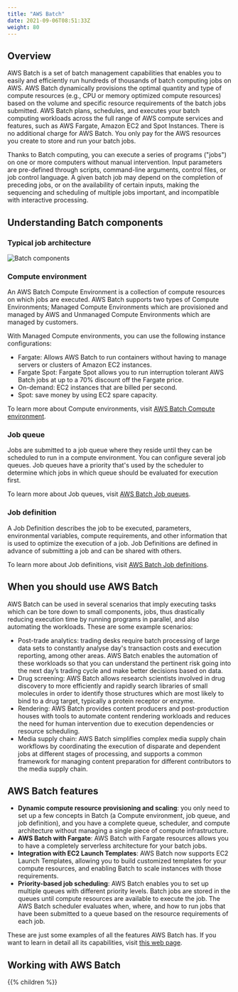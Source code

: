 ```yaml
---
title: "AWS Batch"
date: 2021-09-06T08:51:33Z
weight: 80
---
```


## Overview

AWS Batch is a set of batch management capabilities that enables you to easily and efficiently run hundreds of thousands of batch computing jobs on AWS. AWS Batch dynamically provisions the optimal quantity and type of compute resources (e.g., CPU or memory optimized compute resources) based on the volume and specific resource requirements of the batch jobs submitted. AWS Batch plans, schedules, and executes your batch computing workloads across the full range of AWS compute services and features, such as AWS Fargate, Amazon EC2 and Spot Instances. There is no additional charge for AWS Batch. You only pay for the AWS resources you create to store and run your batch jobs.

Thanks to Batch computing, you can execute a series of programs ("jobs") on one or more computers without manual intervention. Input parameters are pre-defined through scripts, command-line arguments, control files, or job control language. A given batch job may depend on the completion of preceding jobs, or on the availability of certain inputs, making the sequencing and scheduling of multiple jobs important, and incompatible with interactive processing.

## Understanding Batch components

### Typical job architecture

![Batch components](/images/rendering-with-batch/batch_architecture.png)

### Compute environment

An AWS Batch Compute Environment is a collection of compute resources on which jobs are executed. AWS Batch supports two types of Compute Environments; Managed Compute Environments which are provisioned and managed by AWS and Unmanaged Compute Environments which are managed by customers.

With Managed Compute environments, you can use the following instance configurations:

- Fargate: Allows AWS Batch to run containers without having to manage servers or clusters of Amazon EC2 instances.
- Fargate Spot: Fargate Spot allows you to run interruption tolerant AWS Batch jobs at up to a 70% discount off the Fargate price.
- On-demand: EC2 instances that are billed per second.
- Spot: save money by using EC2 spare capacity.

To learn more about Compute environments, visit [AWS Batch Compute environment](https://docs.aws.amazon.com/batch/latest/userguide/compute_environments.html).

### Job queue

Jobs are submitted to a job queue where they reside until they can be scheduled to run in a compute environment. You can configure several job queues. Job queues have a priority that's used by the scheduler to determine which jobs in which queue should be evaluated for execution first.

To learn more about Job queues, visit [AWS Batch Job queues](https://docs.aws.amazon.com/batch/latest/userguide/job_queues.html).

### Job definition

A Job Definition describes the job to be executed, parameters, environmental variables, compute requirements, and other information that is used to optimize the execution of a job. Job Definitions are defined in advance of submitting a job and can be shared with others.

To learn more about Job definitions, visit [AWS Batch Job definitions](https://docs.aws.amazon.com/batch/latest/userguide/job_definitions.html).

## When you should use AWS Batch

AWS Batch can be used in several scenarios that imply executing tasks which can be tore down to small components, jobs, thus drastically reducing execution time by running programs in parallel, and also automating the workloads. These are some example scenarios:

- Post-trade analytics: trading desks require batch processing of large data sets to constantly analyse day's transaction costs and execution reporting, among other areas. AWS Batch enables the automation of these workloads so that you can understand the pertinent risk going into the next day’s trading cycle and make better decisions based on data.
- Drug screening: AWS Batch allows research scientists involved in drug discovery to more efficiently and rapidly search libraries of small molecules in order to identify those structures which are most likely to bind to a drug target, typically a protein receptor or enzyme.
- Rendering: AWS Batch provides content producers and post-production houses with tools to automate content rendering workloads and reduces the need for human intervention due to execution dependencies or resource scheduling.
- Media supply chain: AWS Batch simplifies complex media supply chain workflows by coordinating the execution of disparate and dependent jobs at different stages of processing, and supports a common framework for managing content preparation for different contributors to the media supply chain.

## AWS Batch features
- **Dynamic compute resource provisioning and scaling**: you only need to set up a few concepts in Batch (a Compute environment, job queue, and job definition), and you have a complete queue, scheduler, and compute architecture without managing a single piece of compute infrastructure.
- **AWS Batch with Fargate**: AWS Batch with Fargate resources allows you to have a completely serverless architecture for your batch jobs.
- **Integration with EC2 Launch Templates**: AWS Batch now supports EC2 Launch Templates, allowing you to build customized templates for your compute resources, and enabling Batch to scale instances with those requirements.
- **Priority-based job scheduling**: AWS Batch enables you to set up multiple queues with different priority levels. Batch jobs are stored in the queues until compute resources are available to execute the job. The AWS Batch scheduler evaluates when, where, and how to run jobs that have been submitted to a queue based on the resource requirements of each job.

These are just some examples of all the features AWS Batch has. If you want to learn in detail all its capabilities, visit [this web page](https://aws.amazon.com/batch/features/?nc=sn&loc=2).

## Working with AWS Batch

{{% children  %}}
